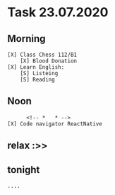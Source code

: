 # Task 23.07.2020

## Morning
 <!-- *   * -->
	[X] Class Chess 112/B1
        [X] Blood Donation
	[X] Learn English:
		[S] Listeing 
		[S] Reading
## Noon
	      <!-- *   * -->
	[X] Code navigator ReactNative
## relax :>>
## tonight
	....
			        
